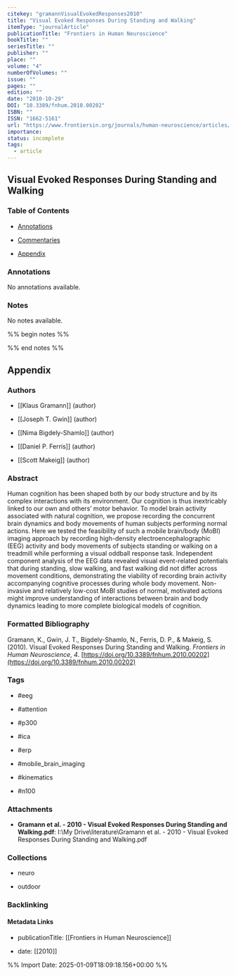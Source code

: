 ```yaml
---
citekey: "gramannVisualEvokedResponses2010"
title: "Visual Evoked Responses During Standing and Walking"
itemType: "journalArticle"
publicationTitle: "Frontiers in Human Neuroscience"
bookTitle: ""
seriesTitle: ""
publisher: ""
place: ""
volume: "4"
numberOfVolumes: ""
issue: ""
pages: ""
edition: ""
date: "2010-10-29"
DOI: "10.3389/fnhum.2010.00202"
ISBN: ""
ISSN: "1662-5161"
url: "https://www.frontiersin.org/journals/human-neuroscience/articles/10.3389/fnhum.2010.00202/full"
importance: 
status: incomplete
tags:
  - article
---
```


## Visual Evoked Responses During Standing and Walking

### Table of Contents

- [Annotations](#annotations)

+ [Commentaries](#commentaries)

- [Appendix](#appendix)

### Annotations


No annotations available.


### Notes


No notes available.


%% begin notes %%

<!-- Write your personal notes here -->

%% end notes %%

## Appendix

### Authors


- [[Klaus Gramann]] (author)

- [[Joseph T. Gwin]] (author)

- [[Nima Bigdely-Shamlo]] (author)

- [[Daniel P. Ferris]] (author)

- [[Scott Makeig]] (author)



### Abstract

<p>Human cognition has been shaped both by our body structure and by its complex interactions with its environment. Our cognition is thus inextricably linked to our own and others’ motor behavior. To model brain activity associated with natural cognition, we propose recording the concurrent brain dynamics and body movements of human subjects performing normal actions. Here we tested the feasibility of such a mobile brain/body (MoBI) imaging approach by recording high-density electroencephalographic (EEG) activity and body movements of subjects standing or walking on a treadmill while performing a visual oddball response task. Independent component analysis of the EEG data revealed visual event-related potentials that during standing, slow walking, and fast walking did not differ across movement conditions, demonstrating the viability of recording brain activity accompanying cognitive processes during whole body movement. Non-invasive and relatively low-cost MoBI studies of normal, motivated actions might improve understanding of interactions between brain and body dynamics leading to more complete biological models of cognition.</p>


### Formatted Bibliography

Gramann, K., Gwin, J. T., Bigdely-Shamlo, N., Ferris, D. P., & Makeig, S. (2010). Visual Evoked Responses During Standing and Walking. _Frontiers in Human Neuroscience_, _4_. [https://doi.org/10.3389/fnhum.2010.00202](https://doi.org/10.3389/fnhum.2010.00202)


### Tags


- #eeg

- #attention

- #p300

- #ica

- #erp

- #mobile_brain_imaging

- #kinematics

- #n100




### Attachments


- **Gramann et al. - 2010 - Visual Evoked Responses During Standing and Walking.pdf**: I:\My Drive\literature\Gramann et al. - 2010 - Visual Evoked Responses During Standing and Walking.pdf




### Collections


- neuro

- outdoor





### Backlinking


#### Metadata Links


- publicationTitle: [[Frontiers in Human Neuroscience]]




- date: [[2010]]





<!-- Any additional notes or comments -->


%% Import Date: 2025-01-09T18:09:18.156+00:00 %%
